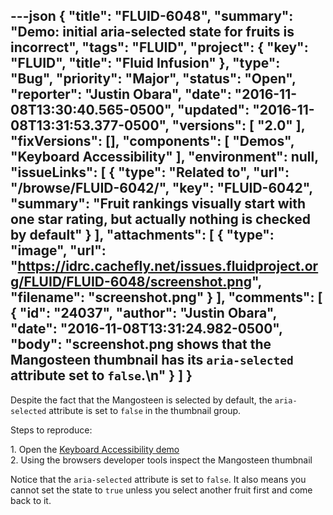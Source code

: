 ---json
{
  "title": "FLUID-6048",
  "summary": "Demo: initial aria-selected state for fruits is incorrect",
  "tags": "FLUID",
  "project": {
    "key": "FLUID",
    "title": "Fluid Infusion"
  },
  "type": "Bug",
  "priority": "Major",
  "status": "Open",
  "reporter": "Justin Obara",
  "date": "2016-11-08T13:30:40.565-0500",
  "updated": "2016-11-08T13:31:53.377-0500",
  "versions": [
    "2.0"
  ],
  "fixVersions": [],
  "components": [
    "Demos",
    "Keyboard Accessibility"
  ],
  "environment": null,
  "issueLinks": [
    {
      "type": "Related to",
      "url": "/browse/FLUID-6042/",
      "key": "FLUID-6042",
      "summary": "Fruit rankings visually start with one star rating, but actually nothing is checked by default"
    }
  ],
  "attachments": [
    {
      "type": "image",
      "url": "https://idrc.cachefly.net/issues.fluidproject.org/FLUID/FLUID-6048/screenshot.png",
      "filename": "screenshot.png"
    }
  ],
  "comments": [
    {
      "id": "24037",
      "author": "Justin Obara",
      "date": "2016-11-08T13:31:24.982-0500",
      "body": "screenshot.png shows that the Mangosteen thumbnail has its `aria-selected` attribute set to `false`.\n"
    }
  ]
}
---
Despite the fact that the Mangosteen is selected by default, the `aria-selected` attribute is set to `false` in the thumbnail group.&#x20;

Steps to reproduce:

1\. Open the [Keyboard Accessibility demo](http://build.fluidproject.org/infusion/demos/keyboard-a11y/)\
2\. Using the browsers developer tools inspect the Mangosteen thumbnail

Notice that the `aria-selected` attribute is set to `false`. It also means you cannot set the state to `true` unless you select another fruit first and come back to it.

        